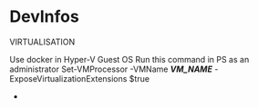# DevInfos

VIRTUALISATION

Use docker in Hyper-V Guest OS
  Run this command in PS as an administrator
  Set-VMProcessor -VMName ***VM_NAME*** -ExposeVirtualizationExtensions $true
  
-
